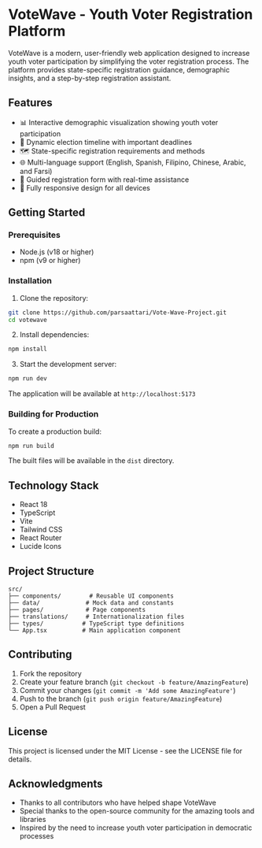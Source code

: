 # VoteWave - Youth Voter Registration Platform

VoteWave is a modern, user-friendly web application designed to increase youth voter participation by simplifying the voter registration process. The platform provides state-specific registration guidance, demographic insights, and a step-by-step registration assistant.

## Features

- 📊 Interactive demographic visualization showing youth voter participation
- 📅 Dynamic election timeline with important deadlines
- 🗺️ State-specific registration requirements and methods
- 🌐 Multi-language support (English, Spanish, Filipino, Chinese, Arabic, and Farsi)
- 📝 Guided registration form with real-time assistance
- 📱 Fully responsive design for all devices

## Getting Started

### Prerequisites

- Node.js (v18 or higher)
- npm (v9 or higher)

### Installation

1. Clone the repository:
```bash
git clone https://github.com/parsaattari/Vote-Wave-Project.git
cd votewave
```

2. Install dependencies:
```bash
npm install
```

3. Start the development server:
```bash
npm run dev
```

The application will be available at `http://localhost:5173`

### Building for Production

To create a production build:

```bash
npm run build
```

The built files will be available in the `dist` directory.

## Technology Stack

- React 18
- TypeScript
- Vite
- Tailwind CSS
- React Router
- Lucide Icons

## Project Structure

```
src/
├── components/        # Reusable UI components
├── data/             # Mock data and constants
├── pages/            # Page components
├── translations/     # Internationalization files
├── types/           # TypeScript type definitions
└── App.tsx          # Main application component
```

## Contributing

1. Fork the repository
2. Create your feature branch (`git checkout -b feature/AmazingFeature`)
3. Commit your changes (`git commit -m 'Add some AmazingFeature'`)
4. Push to the branch (`git push origin feature/AmazingFeature`)
5. Open a Pull Request

## License

This project is licensed under the MIT License - see the LICENSE file for details.

## Acknowledgments

- Thanks to all contributors who have helped shape VoteWave
- Special thanks to the open-source community for the amazing tools and libraries
- Inspired by the need to increase youth voter participation in democratic processes